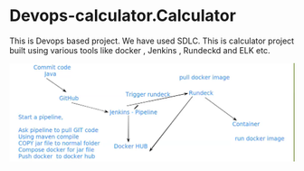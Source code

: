 # Devops-calculator.Calculator
This is Devops based project. We have used SDLC. This is calculator project built using various tools like docker , Jenkins , Rundeckd and ELK etc.



![flow](flow_diagram.png "flow Design")
